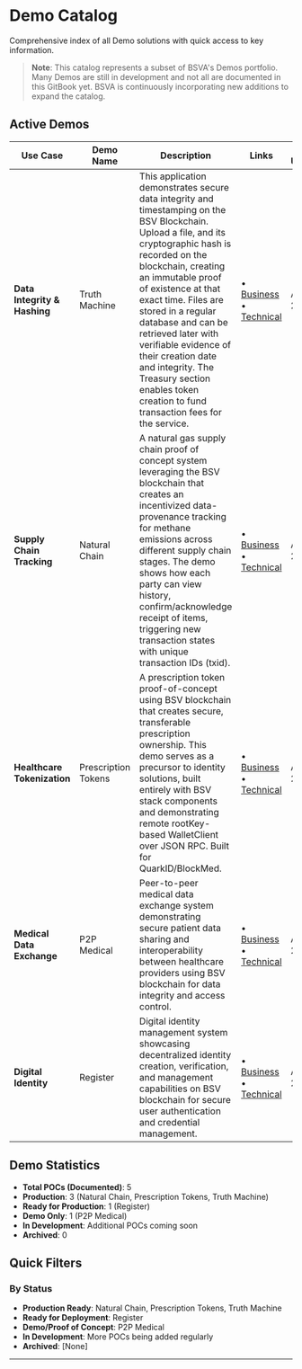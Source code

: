 # Demo Catalog

Comprehensive index of all Demo solutions with quick access to key information.

> **Note**: This catalog represents a subset of BSVA's Demos portfolio. Many Demos are still in development and not all are documented in this GitBook yet. BSVA is continuously incorporating new additions to expand the catalog.

## Active Demos

| Use Case | Demo Name | Description | Links | Last Updated |
|----------|-----------|-------------|-------|--------------|
| **Data Integrity & Hashing** | Truth Machine | This application demonstrates secure data integrity and timestamping on the BSV Blockchain. Upload a file, and its cryptographic hash is recorded on the blockchain, creating an immutable proof of existence at that exact time. Files are stored in a regular database and can be retrieved later with verifiable evidence of their creation date and integrity. The Treasury section enables token creation to fund transaction fees for the service. | • [Business](demo-catalog/truth-machine/business-truth-machine.md) • [Technical](demo-catalog/truth-machine/technical-truth-machine.md) | Aug 2025 |
| **Supply Chain Tracking** | Natural Chain | A natural gas supply chain proof of concept system leveraging the BSV blockchain that creates an incentivized data-provenance tracking for methane emissions across different supply chain stages. The demo shows how each party can view history, confirm/acknowledge receipt of items, triggering new transaction states with unique transaction IDs (txid). | • [Business](demo-catalog/natural-chain/business-natural-chain.md) • [Technical](demo-catalog/natural-chain/technical-natural-chain.md) | Aug 2025 |
| **Healthcare Tokenization** | Prescription Tokens | A prescription token proof-of-concept using BSV blockchain that creates secure, transferable prescription ownership. This demo serves as a precursor to identity solutions, built entirely with BSV stack components and demonstrating remote rootKey-based WalletClient over JSON RPC. Built for QuarkID/BlockMed. | • [Business](demo-catalog/prescription-tokens/business-prescription-tokens.md) • [Technical](demo-catalog/prescription-tokens/technical-prescription-tokens.md) | Aug 2025 |
| **Medical Data Exchange** | P2P Medical | Peer-to-peer medical data exchange system demonstrating secure patient data sharing and interoperability between healthcare providers using BSV blockchain for data integrity and access control. | • [Business](demo-catalog/p2p-medical/business-p2p-medical.md) • [Technical](demo-catalog/p2p-medical/technical-p2p-medical.md) | Aug 2025 |
| **Digital Identity** | Register | Digital identity management system showcasing decentralized identity creation, verification, and management capabilities on BSV blockchain for secure user authentication and credential management. | • [Business](demo-catalog/register/business-register.md) • [Technical](demo-catalog/register/technical-register.md) | Aug 2025 |


## Demo Statistics

- **Total POCs (Documented)**: 5
- **Production**: 3 (Natural Chain, Prescription Tokens, Truth Machine)
- **Ready for Production**: 1 (Register)
- **Demo Only**: 1 (P2P Medical)
- **In Development**: Additional POCs coming soon
- **Archived**: 0

## Quick Filters

### By Status
- **Production Ready**: Natural Chain, Prescription Tokens, Truth Machine
- **Ready for Deployment**: Register
- **Demo/Proof of Concept**: P2P Medical
- **In Development**: More POCs being added regularly
- **Archived**: [None]

---
